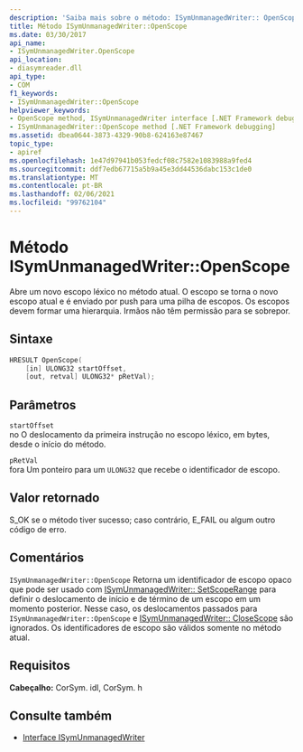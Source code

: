 ```yaml
---
description: 'Saiba mais sobre o método: ISymUnmanagedWriter:: OpenScope'
title: Método ISymUnmanagedWriter::OpenScope
ms.date: 03/30/2017
api_name:
- ISymUnmanagedWriter.OpenScope
api_location:
- diasymreader.dll
api_type:
- COM
f1_keywords:
- ISymUnmanagedWriter::OpenScope
helpviewer_keywords:
- OpenScope method, ISymUnmanagedWriter interface [.NET Framework debugging]
- ISymUnmanagedWriter::OpenScope method [.NET Framework debugging]
ms.assetid: dbea0644-3873-4329-90b8-624163e87467
topic_type:
- apiref
ms.openlocfilehash: 1e47d97941b053fedcf08c7582e1083988a9fed4
ms.sourcegitcommit: ddf7edb67715a5b9a45e3dd44536dabc153c1de0
ms.translationtype: MT
ms.contentlocale: pt-BR
ms.lasthandoff: 02/06/2021
ms.locfileid: "99762104"
---
```

# <a name="isymunmanagedwriteropenscope-method"></a>Método ISymUnmanagedWriter::OpenScope

Abre um novo escopo léxico no método atual. O escopo se torna o novo escopo atual e é enviado por push para uma pilha de escopos. Os escopos devem formar uma hierarquia. Irmãos não têm permissão para se sobrepor.  
  
## <a name="syntax"></a>Sintaxe  
  
```cpp  
HRESULT OpenScope(  
    [in] ULONG32 startOffset,  
    [out, retval] ULONG32* pRetVal);  
```  
  
## <a name="parameters"></a>Parâmetros  

 `startOffset`  
 no O deslocamento da primeira instrução no escopo léxico, em bytes, desde o início do método.  
  
 `pRetVal`  
 fora Um ponteiro para um `ULONG32` que recebe o identificador de escopo.  
  
## <a name="return-value"></a>Valor retornado  

 S_OK se o método tiver sucesso; caso contrário, E_FAIL ou algum outro código de erro.  
  
## <a name="remarks"></a>Comentários  

 `ISymUnmanagedWriter::OpenScope` Retorna um identificador de escopo opaco que pode ser usado com [ISymUnmanagedWriter:: SetScopeRange](isymunmanagedwriter-setscoperange-method.md) para definir o deslocamento de início e de término de um escopo em um momento posterior. Nesse caso, os deslocamentos passados para `ISymUnmanagedWriter::OpenScope` e [ISymUnmanagedWriter:: CloseScope](isymunmanagedwriter-closescope-method.md) são ignorados. Os identificadores de escopo são válidos somente no método atual.  
  
## <a name="requirements"></a>Requisitos  

 **Cabeçalho:** CorSym. idl, CorSym. h  
  
## <a name="see-also"></a>Consulte também

- [Interface ISymUnmanagedWriter](isymunmanagedwriter-interface.md)

